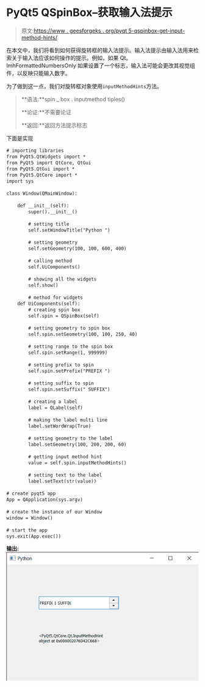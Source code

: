 # PyQt5 QSpinBox–获取输入法提示

> 原文:[https://www . geesforgeks . org/pyqt 5-qspinbox-get-input-method-hints/](https://www.geeksforgeeks.org/pyqt5-qspinbox-getting-input-method-hints/)

在本文中，我们将看到如何获得旋转框的输入法提示。输入法提示由输入法用来检索关于输入法应该如何操作的提示。例如，如果 Qt。ImhFormattedNumbersOnly 如果设置了一个标志，输入法可能会更改其视觉组件，以反映只能输入数字。

为了做到这一点，我们对旋转框对象使用`inputMethodHints`方法。

> **语法:**spin _ box . inputmethod tiples()
> 
> **论证:**不需要论证
> 
> **返回:**返回方法提示标志

下面是实现

```
# importing libraries
from PyQt5.QtWidgets import * 
from PyQt5 import QtCore, QtGui
from PyQt5.QtGui import * 
from PyQt5.QtCore import * 
import sys

class Window(QMainWindow):

    def __init__(self):
        super().__init__()

        # setting title
        self.setWindowTitle("Python ")

        # setting geometry
        self.setGeometry(100, 100, 600, 400)

        # calling method
        self.UiComponents()

        # showing all the widgets
        self.show()

        # method for widgets
    def UiComponents(self):
        # creating spin box
        self.spin = QSpinBox(self)

        # setting geometry to spin box
        self.spin.setGeometry(100, 100, 250, 40)

        # setting range to the spin box
        self.spin.setRange(1, 999999)

        # setting prefix to spin
        self.spin.setPrefix("PREFIX ")

        # setting suffix to spin
        self.spin.setSuffix(" SUFFIX")

        # creating a label
        label = QLabel(self)

        # making the label multi line
        label.setWordWrap(True)

        # setting geometry to the label
        label.setGeometry(100, 200, 200, 60)

        # getting input method hint
        value = self.spin.inputMethodHints()

        # setting text to the label
        label.setText(str(value))

# create pyqt5 app
App = QApplication(sys.argv)

# create the instance of our Window
window = Window()

# start the app
sys.exit(App.exec())
```

**输出:**
![](img/0fd7ee1f0bd005f0c6a4f18eedd0d207.png)